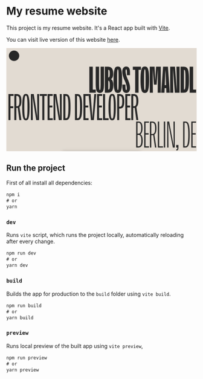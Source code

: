 # My resume website

This project is my resume website. It's a React app built with [Vite](https://vitejs.dev/).

You can visit live version of this website [here](https://www.lubostomandl.eu/).

![website](/public/assets/screenshot.png)

## Run the project

First of all install all dependencies:

```
npm i
# or
yarn
```

### `dev`

Runs `vite` script, which runs the project locally, automatically reloading after every change.

```
npm run dev
# or
yarn dev
```

### `build`

Builds the app for production to the `build` folder using `vite build`.

```
npm run build
# or
yarn build
```

### `preview`

Runs local preview of the built app using `vite preview`,

```
npm run preview
# or
yarn preview
```
